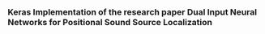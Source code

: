 ### Keras Implementation of the research paper Dual Input Neural Networks for Positional Sound Source Localization
